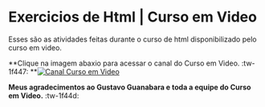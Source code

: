 # Exercicios de Html | Curso em Video
Esses são as atividades feitas durante o curso de html disponibilizado pelo curso em video.

**Clique na imagem abaxio para acessar o canal do Curso em Video. :tw-1f447:
**[![Canal Curso em Video](https://i.imgur.com/UnfXtBK.png "Canal Curso em Video")](https://www.youtube.com/channel/UCrWvhVmt0Qac3HgsjQK62FQ "Canal Curso em Video") 

**Meus agradecimentos ao Gustavo Guanabara e toda a equipe do Curso em Video.** :tw-1f44d:
